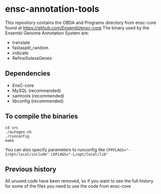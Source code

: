 # ensc-annotation-tools
This repository contains the OBDA and Programs directory from ensc-core found at https://github.com/Ensembl/ensc-core
The binary used by the Ensembl Genome Annotation System are:
* translate
* fastasplit_random
* indicate
* RefineSolexaGenes

## Dependencies
* EnsC-core
* MySQL (recommended)
* samtools (recommended)
* libconfig (recommended)

## To compile the binaries
```
cd src
./autogen.sh
./runconfig
make
```

You can also specify parameters to runconfig like `CPPFLAGS="-I/opt/local/include" LDFLAGS="-L/opt/local/lib"`

## Previous history
All unused code have been removed, so if you want to see the full history for some of the files you need to use the code from ensc-core
